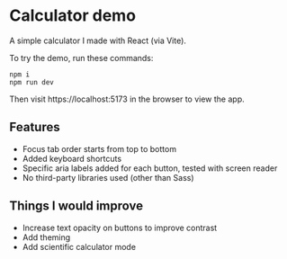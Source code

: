 # Calculator demo

A simple calculator I made with React (via Vite).

To try the demo, run these commands:

```
npm i
npm run dev
```

Then visit https://localhost:5173 in the browser to view the app.

## Features

- Focus tab order starts from top to bottom
- Added keyboard shortcuts
- Specific aria labels added for each button, tested with screen reader
- No third-party libraries used (other than Sass)

## Things I would improve

- Increase text opacity on buttons to improve contrast
- Add theming
- Add scientific calculator mode

